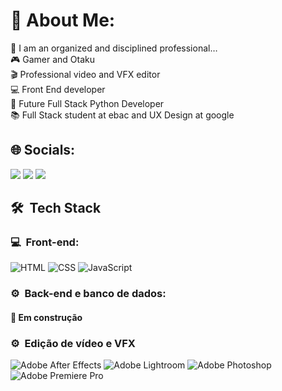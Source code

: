 # 💫 About Me:
🥇 I am an organized and disciplined professional…<br>
🎮 Gamer and Otaku<br>
🎬 Professional video and VFX editor<br>
💻 Front End developer<br>
🧩 Future Full Stack Python Developer<br>
📚 Full Stack student at ebac and UX Design at google

## 🌐 Socials:
<a href="https://www.instagram.com/guizeroum/"><img src="https://img.shields.io/badge/-@guizeroum_-E4405F?style=flat-square&logo=Instagram&logoColor=white"/></a>
<a href="https://www.linkedin.com/in/guizeroum/"><img src="https://img.shields.io/badge/-Guilherme%20Santos-0077B5?style=flat-square&logo=Linkedin&logoColor=white"/></a>
<a href="https://devguizeroum.vercel.app/"><img src="https://img.shields.io/badge/-Portfólio-3423A6?style=flat-square&logo=Google-Chrome&logoColor=white"/></a>

<h2> 🛠 &nbsp;Tech Stack</h2>
<h3>💻 &nbsp;Front-end:</h3>

![HTML](https://img.shields.io/badge/-HTML-333333?style=flat&logo=HTML5)
![CSS](https://img.shields.io/badge/-CSS-333333?style=flat&logo=CSS3&logoColor=1572B6)
![JavaScript](https://img.shields.io/badge/-JavaScript-333333?style=flat&logo=javascript)

<h3>⚙️ &nbsp;Back-end e banco de dados:</h3>

<h4>🚧 Em construção</h4>

<h3>⚙️ &nbsp;Edição de vídeo e VFX</h3>

![Adobe After Effects](https://img.shields.io/badge/Adobe%20After%20Effects-9999FF.svg?style=for-the-badge&logo=Adobe%20After%20Effects&logoColor=white)
![Adobe Lightroom](https://img.shields.io/badge/Adobe%20Lightroom-31A8FF.svg?style=for-the-badge&logo=Adobe%20Lightroom&logoColor=white) 
![Adobe Photoshop](https://img.shields.io/badge/adobephotoshop-%2331A8FF.svg?style=for-the-badge&logo=adobephotoshop&logoColor=white) 
![Adobe Premiere Pro](https://img.shields.io/badge/Adobe%20Premiere%20Pro-9999FF.svg?style=for-the-badge&logo=Adobe%20Premiere%20Pro&logoColor=white)
